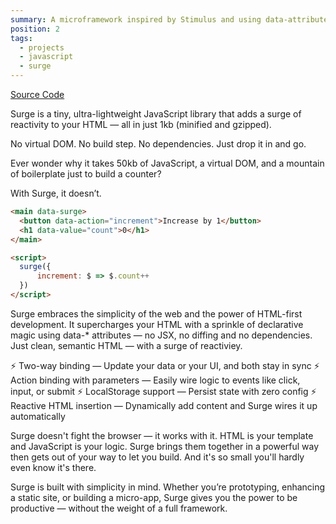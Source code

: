 ```yaml
---
summary: A microframework inspired by Stimulus and using data-attributes to add React-like reactivity to HTML but maintaining vanilla HTML and simple declarative syntax.
position: 2
tags:
  - projects
  - javascript
  - surge
---
```


[Source Code](https://github.com/daz4126/surge)

Surge is a tiny, ultra-lightweight JavaScript library that adds a surge of reactivity to your HTML — all in just 1kb (minified and gzipped).

No virtual DOM. No build step. No dependencies. Just drop it in and go.

Ever wonder why it takes 50kb of JavaScript, a virtual DOM, and a mountain of boilerplate just to build a counter?

With Surge, it doesn’t.

```html
<main data-surge>
  <button data-action="increment">Increase by 1</button>
  <h1 data-value="count">0</h1>
</main>

<script>
  surge({
      increment: $ => $.count++
  })
</script>
```

Surge embraces the simplicity of the web and the power of HTML-first development. It supercharges your HTML with a sprinkle of declarative magic using data-* attributes — no JSX, no diffing and no dependencies. Just clean, semantic HTML — with a surge of reactiviey.

⚡️ Two-way binding — Update your data or your UI, and both stay in sync ⚡️ Action binding with parameters — Easily wire logic to events like click, input, or submit ⚡️ LocalStorage support — Persist state with zero config ⚡️ Reactive HTML insertion — Dynamically add content and Surge wires it up automatically

Surge doesn't fight the browser — it works with it. HTML is your template and JavaScript is your logic. Surge brings them together in a powerful way then gets out of your way to let you build. And it's so small you'll hardly even know it's there.

Surge is built with simplicity in mind. Whether you’re prototyping, enhancing a static site, or building a micro-app, Surge gives you the power to be productive — without the weight of a full framework.